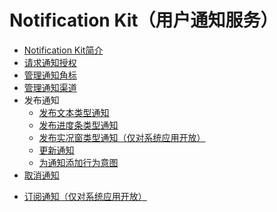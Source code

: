 # Notification Kit（用户通知服务）

- [Notification Kit简介](notification-overview.md)
- [请求通知授权](notification-enable.md)
- [管理通知角标](notification-badge.md)
- [管理通知渠道](notification-slot.md)
- 发布通知
  - [发布文本类型通知](text-notification.md)
  - [发布进度条类型通知](progress-bar-notification.md)
  <!--Del-->
  - [发布实况窗类型通知（仅对系统应用开放）](live-view-notification.md)
  <!--DelEnd-->
  - [更新通知](notification-update.md)
  - [为通知添加行为意图](notification-with-wantagent.md)
- [取消通知](notification-cancel.md)
<!--Del-->
- [订阅通知（仅对系统应用开放）](notification-subscription.md)
<!--DelEnd-->